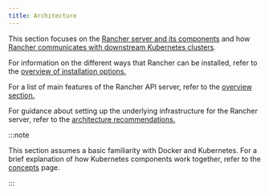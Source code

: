 ```yaml
---
title: Architecture
---
```


<head>
  <link rel="canonical" href="https://ranchermanager.docs.rancher.com/pages-for-subheaders/rancher-manager-architecture"/>
</head>

This section focuses on the [Rancher server and its components](rancher-server-and-components.md) and how [Rancher communicates with downstream Kubernetes clusters](communicating-with-downstream-user-clusters.md).

For information on the different ways that Rancher can be installed, refer to the [overview of installation options.](../../getting-started/installation-and-upgrade/installation-and-upgrade.md#overview-of-installation-options)

For a list of main features of the Rancher API server, refer to the [overview section.](../../getting-started/overview.md#features-of-the-rancher-api-server)

For guidance about setting up the underlying infrastructure for the Rancher server, refer to the [architecture recommendations.](architecture-recommendations.md)

:::note

This section assumes a basic familiarity with Docker and Kubernetes. For a brief explanation of how Kubernetes components work together, refer to the [concepts](../kubernetes-concepts.md) page.

:::